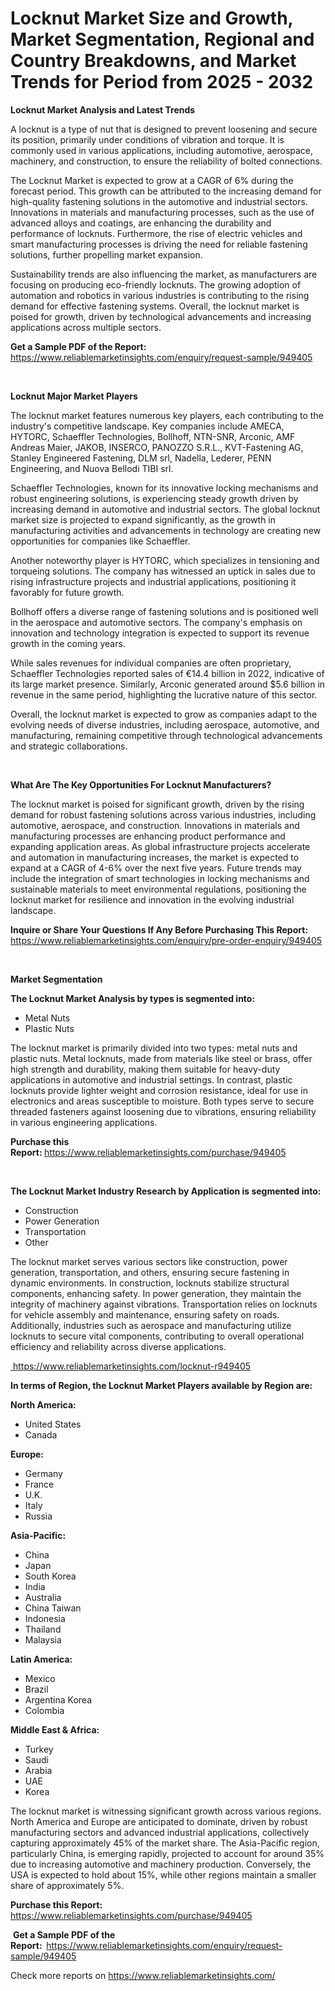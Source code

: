 <p><h1>Locknut Market Size and Growth, Market Segmentation, Regional and Country Breakdowns, and Market Trends for Period from 2025 -  2032</h1></p><p><strong>Locknut Market Analysis and Latest Trends</strong></p>
<p><p>A locknut is a type of nut that is designed to prevent loosening and secure its position, primarily under conditions of vibration and torque. It is commonly used in various applications, including automotive, aerospace, machinery, and construction, to ensure the reliability of bolted connections.</p><p>The Locknut Market is expected to grow at a CAGR of 6% during the forecast period. This growth can be attributed to the increasing demand for high-quality fastening solutions in the automotive and industrial sectors. Innovations in materials and manufacturing processes, such as the use of advanced alloys and coatings, are enhancing the durability and performance of locknuts. Furthermore, the rise of electric vehicles and smart manufacturing processes is driving the need for reliable fastening solutions, further propelling market expansion.</p><p>Sustainability trends are also influencing the market, as manufacturers are focusing on producing eco-friendly locknuts. The growing adoption of automation and robotics in various industries is contributing to the rising demand for effective fastening systems. Overall, the locknut market is poised for growth, driven by technological advancements and increasing applications across multiple sectors.</p></p>
<p><strong>Get a Sample PDF of the Report:&nbsp;</strong> <a href="https://www.reliablemarketinsights.com/enquiry/request-sample/949405?utm_campaign=3270&utm_medium=2&utm_source=Github&utm_content=ia&utm_term=07032025&utm_id=locknut">https://www.reliablemarketinsights.com/enquiry/request-sample/949405</a></p>
<p>&nbsp;</p>
<p><strong>Locknut Major Market Players</strong></p>
<p><p>The locknut market features numerous key players, each contributing to the industry's competitive landscape. Key companies include AMECA, HYTORC, Schaeffler Technologies, Bollhoff, NTN-SNR, Arconic, AMF Andreas Maier, JAKOB, INSERCO, PANOZZO S.R.L., KVT-Fastening AG, Stanley Engineered Fastening, DLM srl, Nadella, Lederer, PENN Engineering, and Nuova Bellodi TIBI srl. </p><p>Schaeffler Technologies, known for its innovative locking mechanisms and robust engineering solutions, is experiencing steady growth driven by increasing demand in automotive and industrial sectors. The global locknut market size is projected to expand significantly, as the growth in manufacturing activities and advancements in technology are creating new opportunities for companies like Schaeffler.</p><p>Another noteworthy player is HYTORC, which specializes in tensioning and torqueing solutions. The company has witnessed an uptick in sales due to rising infrastructure projects and industrial applications, positioning it favorably for future growth.</p><p>Bollhoff offers a diverse range of fastening solutions and is positioned well in the aerospace and automotive sectors. The company's emphasis on innovation and technology integration is expected to support its revenue growth in the coming years.</p><p>While sales revenues for individual companies are often proprietary, Schaeffler Technologies reported sales of €14.4 billion in 2022, indicative of its large market presence. Similarly, Arconic generated around $5.6 billion in revenue in the same period, highlighting the lucrative nature of this sector.</p><p>Overall, the locknut market is expected to grow as companies adapt to the evolving needs of diverse industries, including aerospace, automotive, and manufacturing, remaining competitive through technological advancements and strategic collaborations.</p></p>
<p>&nbsp;</p>
<p><strong>What Are The Key Opportunities For Locknut Manufacturers?</strong></p>
<p><p>The locknut market is poised for significant growth, driven by the rising demand for robust fastening solutions across various industries, including automotive, aerospace, and construction. Innovations in materials and manufacturing processes are enhancing product performance and expanding application areas. As global infrastructure projects accelerate and automation in manufacturing increases, the market is expected to expand at a CAGR of 4-6% over the next five years. Future trends may include the integration of smart technologies in locking mechanisms and sustainable materials to meet environmental regulations, positioning the locknut market for resilience and innovation in the evolving industrial landscape.</p></p>
<p><strong>Inquire or Share Your Questions If Any Before Purchasing This Report:</strong> <a href="https://www.reliablemarketinsights.com/enquiry/pre-order-enquiry/949405?utm_campaign=3270&utm_medium=2&utm_source=Github&utm_content=ia&utm_term=07032025&utm_id=locknut">https://www.reliablemarketinsights.com/enquiry/pre-order-enquiry/949405</a></p>
<p>&nbsp;</p>
<p><strong>Market Segmentation</strong></p>
<p><strong>The Locknut Market Analysis by types is segmented into:</strong></p>
<p><ul><li>Metal Nuts</li><li>Plastic Nuts</li></ul></p>
<p><p>The locknut market is primarily divided into two types: metal nuts and plastic nuts. Metal locknuts, made from materials like steel or brass, offer high strength and durability, making them suitable for heavy-duty applications in automotive and industrial settings. In contrast, plastic locknuts provide lighter weight and corrosion resistance, ideal for use in electronics and areas susceptible to moisture. Both types serve to secure threaded fasteners against loosening due to vibrations, ensuring reliability in various engineering applications.</p></p>
<p><strong>Purchase this Report:&nbsp;</strong><a href="https://www.reliablemarketinsights.com/purchase/949405?utm_campaign=3270&utm_medium=2&utm_source=Github&utm_content=ia&utm_term=07032025&utm_id=locknut">https://www.reliablemarketinsights.com/purchase/949405</a></p>
<p>&nbsp;</p>
<p><strong>The Locknut Market Industry Research by Application is segmented into:</strong></p>
<p><ul><li>Construction</li><li>Power Generation</li><li>Transportation</li><li>Other</li></ul></p>
<p><p>The locknut market serves various sectors like construction, power generation, transportation, and others, ensuring secure fastening in dynamic environments. In construction, locknuts stabilize structural components, enhancing safety. In power generation, they maintain the integrity of machinery against vibrations. Transportation relies on locknuts for vehicle assembly and maintenance, ensuring safety on roads. Additionally, industries such as aerospace and manufacturing utilize locknuts to secure vital components, contributing to overall operational efficiency and reliability across diverse applications.</p></p>
<p><a href="https://www.reliablemarketinsights.com/locknut-r949405?utm_campaign=3270&utm_medium=2&utm_source=Github&utm_content=ia&utm_term=07032025&utm_id=locknut">&nbsp;https://www.reliablemarketinsights.com/locknut-r949405</a></p>
<p><strong>In terms of Region, the Locknut Market Players available by Region are:</strong></p>
<p>
    <p> <strong> North America: </strong>
        <ul>
            <li>United States</li>
            <li>Canada</li>
        </ul>
        </p> 
    <p> <strong> Europe: </strong>
        <ul>
            <li>Germany</li>
            <li>France</li>
            <li>U.K.</li>
            <li>Italy</li>
            <li>Russia</li>
        </ul>
        </p> 
    <p> <strong> Asia-Pacific: </strong>
        <ul>
            <li>China</li>
            <li>Japan</li>
            <li>South Korea</li>
            <li>India</li>
            <li>Australia</li>
            <li>China Taiwan</li>
            <li>Indonesia</li>
            <li>Thailand</li>
            <li>Malaysia</li>
        </ul>
        </p> 
    <p> <strong> Latin America: </strong>
        <ul>
            <li>Mexico</li>
            <li>Brazil</li>
            <li>Argentina Korea</li>
            <li>Colombia</li>
        </ul>
        </p> 
    <p> <strong> Middle East & Africa: </strong>
        <ul>
            <li>Turkey</li>
            <li>Saudi</li>
            <li>Arabia</li>
            <li>UAE</li>
            <li>Korea</li>
        </ul>
    </p>
    </p>
<p><p>The locknut market is witnessing significant growth across various regions. North America and Europe are anticipated to dominate, driven by robust manufacturing sectors and advanced industrial applications, collectively capturing approximately 45% of the market share. The Asia-Pacific region, particularly China, is emerging rapidly, projected to account for around 35% due to increasing automotive and machinery production. Conversely, the USA is expected to hold about 15%, while other regions maintain a smaller share of approximately 5%.</p></p>
<p><strong>Purchase this Report: </strong><a href="https://www.reliablemarketinsights.com/purchase/949405?utm_campaign=3270&utm_medium=2&utm_source=Github&utm_content=ia&utm_term=07032025&utm_id=locknut">https://www.reliablemarketinsights.com/purchase/949405</a></p>
<p>&nbsp;<strong>Get a Sample PDF of the Report:&nbsp;&nbsp;</strong><a href="https://www.reliablemarketinsights.com/enquiry/request-sample/949405?utm_campaign=3270&utm_medium=2&utm_source=Github&utm_content=ia&utm_term=07032025&utm_id=locknut">https://www.reliablemarketinsights.com/enquiry/request-sample/949405</a></p>
<p><strong></strong></p>
<p>Check more reports on <a href="https://www.reliablemarketinsights.com/?utm_campaign=3270&utm_medium=2&utm_source=Github&utm_content=ia&utm_term=07032025&utm_id=locknut">https://www.reliablemarketinsights.com/</a></p>